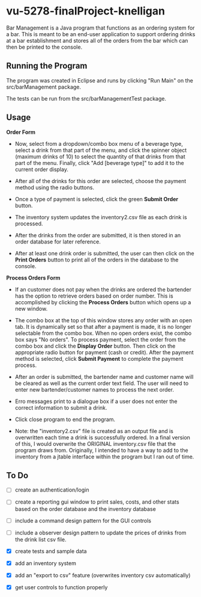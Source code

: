 # vu-5278-finalProject-knelligan


Bar Management is a Java program that functions as an ordering system for a bar.  This is meant to be an end-user application to support ordering drinks at a bar establishment and stores all of the orders from the bar which can then be printed to the console.

## Running the Program

The program was created in Eclipse and runs by clicking "Run Main" on the src/barManagement package.

The tests can be run from the src/barManagementTest package.

## Usage

**Order Form**
* Now, select from a dropdown/combo box menu of a beverage type, select a drink from that part of the menu, and click the spinner object (maximum drinks of 10) to select the quantity of that drinks from that part of the menu. Finally, click "Add [beverage type]" to add it to the current order display.

* After all of the drinks for this order are selected, choose the payment method using the radio buttons.

* Once a type of payment is selected, click the green **Submit Order** button.

* The inventory system updates the inventory2.csv file as each drink is processed.

* After the drinks from the order are submitted, it is then stored in an order database for later reference.

* After at least one drink order is submitted, the user can then click on the **Print Orders** button to print all of the orders in the database to the console.

**Process Orders Form**
* If an customer does not pay when the drinks are ordered the bartender has the option to retrieve orders based on order number. This is accomplished by clicking the **Process Orders** button which opens up a new window. 

* The combo box at the top of this window stores any order with an open tab. It is dynamically set so that after a payment is made, it is no longer selectable from the combo box. When no open orders exist, the combo box says "No orders".  To process payment, select the order from the combo box and click the **Display Order** button. Then click on the appropriate radio button for payment (cash or credit). After the payment method is selected, click **Submit Payment** to complete the payment process.

* After an order is submitted, the bartender name and customer name will be cleared as well as the current order text field.  The user will need to enter new bartender/customer names to process the next order.

* Erro messages print to a dialogue box if a user does not enter the correct information to submit a drink.

* Click close program to end the program.

* Note: the "inventory2.csv" file is created as an output file and is overwritten each time a drink is successfully ordered. In a final version of this, I would overwrite the ORIGINAL inventory.csv file that the program draws from.  Originally, I intended to have a way to add to the inventory from a jtable interface within the program but I ran out of time.




## To Do
- [ ] create an authentication/login
- [ ] create a reporting gui window to print sales, costs, and other stats based on the order database and the inventory database
- [ ] include a command design pattern for the GUI controls
- [ ] include a observer design pattern to update the prices of drinks from the drink list csv file.
- [x] create tests and sample data
- [x] add an inventory system 
- [x] add an "export to csv" feature (overwrites inventory csv automatically)
- [x] get user controls to function properly


